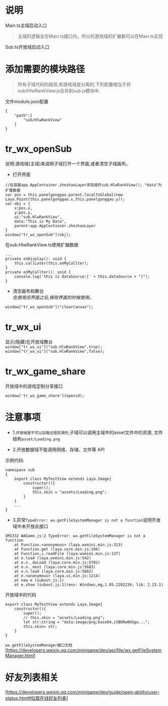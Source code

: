 # 说明
Main.ts主域启动入口  
> 主域的逻辑全在Main.ts接口内，所以的游戏域的扩展都可以在Main.ts实现

Sub.ts开放域启动入口

# 添加需要的模块路径
 
> 所有子域代码的路径,和游戏域是分离的,下列配置相当于将sub/HlwRankView.js合并到sub.js模块中.

文件module.json配置 
```
{
    "path":[
        "sub/HlwRankView"
    ]
}
```


# tr_wx_openSub  
说明:游戏域(主域)来调用子域打开一个界面,或者清空子域画布。

* 打开界面
```
//在容器app.AppContainer.zhezhaoLayer添加组件sub.HlwRankView(); "data"为扩展数据
var pos = this.panelgonggao.parent.localToGlobal(new Laya.Point(this.panelgonggao.x,this.panelgonggao.y));
var obj = {
    x:pos.x,
    y:pos.y,
    ui:"sub.HlwRankView",
    data:"This is My Data",
    parent:app.AppContainer.zhezhaoLayer
}
window["tr_wx_openSub"](obj);
```
在sub.HlwRankView.ts使用扩展数据
```
...
private onDisplay(): void {
    this.callLater(this.onMyCallter);
}
private onMyCallter(): void {
    console.log('this is dataSource:[' + this.dataSource + "]");
}
```
<!-- 
`tr_wx_openSub(ui="",pos_x=0,pos_y,uiScale=1.0,close_x=0,close_y=0,close_w=0,close_h=0)`
```
//打开一个开放域的界面到开发域舞台坐标0,0,关闭按钮的坐标为50,50,在舞台中的位置为100,100,界面缩放为1.2比率。  
window["tr_wx_openSub"]("sub.HlwRankView",0,0,1.2,50,50,100,100);

//打开界面,坐标设置在舞台10,10位置,关闭按钮不设置坐标的和宽高时候,默认没有关闭区域,可以通过window["tr_wx_openSub"]("clearCanvas")关闭。  
window["tr_wx_openSub"]("sub.HlwRankView",10,10);
// 

``` -->
* 清空画布和舞台  
*在使用完界面之后,移除界面的时候使用。* 
```
window["tr_wx_openSub"]("clearCanvas");
```  
    
# tr_wx_ui
显示(隐藏)在开放域舞台  
`window["tr_wx_ui"]("sub.HlwRankView",true);`  
`window["tr_wx_ui"]("sub.HlwRankView",false);`

# tr_wx_game_share
开放域中的游戏定制分享接口
```
window['tr_wx_game_share'](openid);
```

# 注意事项
* 1.`开放域是不可以加载远程资源的`,子域可以调用主域中的asset文件中的资源,  文件结构`asset/Loading.png`  

* 2.开放数据域不能调用网络、存储、文件等 API

示例代码:
```
namespace sub
{
    export class MyTestView extends Laya.Image{
        constructor(){
            super();
            this.skin = "assets/Loading.png";
        }
    }
    ...
}
```

* 3.异常`TypeError: wx.getFileSystemManager is not a function`说明开发域中未开放此接口
```
VM1332 WAGame.js:2 TypeError: wx.getFileSystemManager is not a function
    at Function.<anonymous> (laya.wxmini.min.js:313)
    at Function.get (laya.core.min.js:194)
    at Function.i.readFile (laya.wxmini.min.js:137)
    at e.load (laya.wxmini.min.js:542)
    at e.n._doLoad (laya.core.min.js:5702)
    at e.n._next (laya.core.min.js:5683)
    at e.n.load (laya.core.min.js:5662)
    at e.<anonymous> (laya.ui.min.js:1214)
    at new e (subout.js:1)
    at e.show (subout.js:1)(env: Windows,mg,1.05.2202234; lib: 2.23.1)
```
开放域中的代码
```
export class MyTestView extends Laya.Image{
    constructor(){
        super();
        // this.skin = "assets/Loading.png";
        let str:string = "data:image/png;base64,iVBORw0KGgo...";
        this.skin= str;
    }
}
```
`wx.getFileSystemManager接口文档`  
[https://developers.weixin.qq.com/minigame/dev/api/file/wx.getFileSystemManager.html]

# 好友列表相关
[https://developers.weixin.qq.com/minigame/dev/guide/open-ability/user-status.html#拉取在线好友列表]
